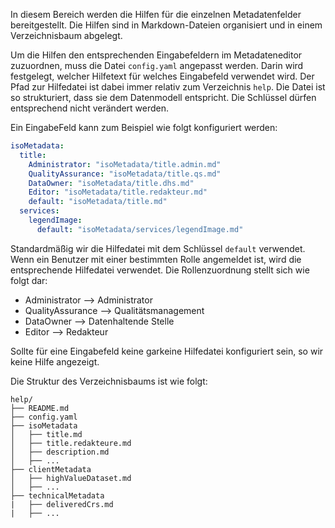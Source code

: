 In diesem Bereich werden die Hilfen für die einzelnen Metadatenfelder bereitgestellt.
Die Hilfen sind in Markdown-Dateien organisiert und in einem Verzeichnisbaum abgelegt.

Um die Hilfen den entsprechenden Eingabefeldern im Metadateneditor zuzuordnen, muss die Datei `config.yaml` angepasst werden. Darin wird festgelegt, welcher Hilfetext für welches Eingabefeld verwendet wird.
Der Pfad zur Hilfedatei ist dabei immer relativ zum Verzeichnis `help`.
Die Datei ist so strukturiert, dass sie dem Datenmodell entspricht. Die Schlüssel dürfen entsprechend nicht verändert werden.

Ein EingabeFeld kann zum Beispiel wie folgt konfiguriert werden:

```yaml
isoMetadata:
  title:
    Administrator: "isoMetadata/title.admin.md"
    QualityAssurance: "isoMetadata/title.qs.md"
    DataOwner: "isoMetadata/title.dhs.md"
    Editor: "isoMetadata/title.redakteur.md"
    default: "isoMetadata/title.md"
  services:
    legendImage:
      default: "isoMetadata/services/legendImage.md"
```

Standardmäßig wir die Hilfedatei mit dem Schlüssel `default` verwendet. Wenn ein Benutzer mit einer bestimmten Rolle angemeldet ist, wird die entsprechende Hilfedatei verwendet. Die Rollenzuordnung stellt sich wie folgt dar:

- Administrator --> Administrator
- QualityAssurance --> Qualitätsmanagement
- DataOwner --> Datenhaltende Stelle
- Editor --> Redakteur

Sollte für eine Eingabefeld keine garkeine Hilfedatei konfiguriert sein, so wir keine Hilfe angezeigt.

Die Struktur des Verzeichnisbaums ist wie folgt:

```plaintext
help/
├── README.md
├── config.yaml
├── isoMetadata
│   ├── title.md
│   ├── title.redakteure.md
│   ├── description.md
│   ├── ...
├── clientMetadata
│   ├── highValueDataset.md
│   ├── ...
├── technicalMetadata
|   ├── deliveredCrs.md
|   ├── ...
```
